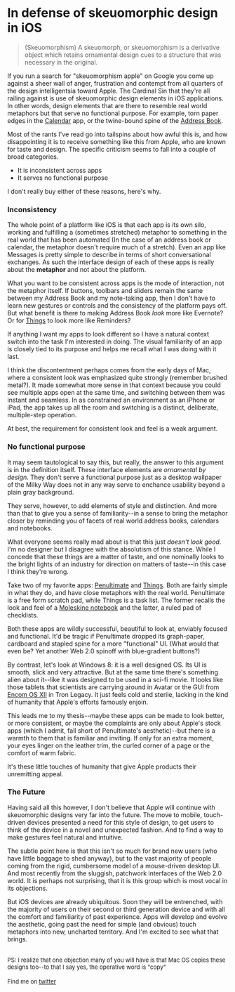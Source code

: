 <meta published="13 Aug 2012"/>

# In defense of skeuomorphic design in iOS

<blockquote>
(Skeuomorphism) A skeuomorph, or skeuomorphism is a derivative object which retains ornamental design cues to a structure that was necessary in the original. 
</blockquote>

If you run a search for "skeuomorphism apple" on Google you come up against a sheer wall of
anger, frustration and contempt from all quarters of the design intelligentsia toward Apple. The Cardinal Sin that they're
all railing against is use of  skeuomorphic design elements in iOS applications. In other words, design elements that are
there to resemble real world metaphors but that serve no functional purpose. For example, torn paper edges in the [Calendar](http://www.gearsoftech.com/wordpress/wp-content/uploads/2012/06/facebook_calendar_events_ios6.jpg) app,
or the twine-bound spine of the [Address Book](http://www.digitalforreallife.com/wp-content/uploads/2012/06/iOS-Address-Book.png). 

Most of the rants I've read go into tailspins about how awful this is, and how disappointing it is to receive something like this from
Apple, who are known for taste and design. The specific criticism seems to fall into a couple of broad categories.

  * It is inconsistent across apps
  * It serves no functional purpose

I don't really buy either of these reasons, here's why.

### Inconsistency

The whole point of a platform like iOS is that each app is its own silo, working and fulfilling a (sometimes stretched) metaphor to something
in the real world that has been automated (In the case of an address book or calendar, the metaphor doesn't require much of a stretch). Even
an app like Messages is pretty simple to describe in terms of short conversational exchanges. As such the interface design of each of these apps
is really about the **metaphor** and not about the platform.

What you want to be consistent across apps is the mode of interaction, not the metaphor itself. If buttons, toolbars and sliders remain the same
between my Address Book and my note-taking app, then I don't have to learn new gestures or controls and the consistency of the platform pays off.
But what benefit is there to making Address Book *look* more like Evernote? Or for [Things](http://itunes.apple.com/au/app/things-for-ipad/id364365411?mt=8) to look more like Reminders?

If anything I want my apps to look different so I have a natural context switch into the task I'm interested in doing. The visual familiarity of
an app is closely tied to its purpose and helps me recall what I was doing with it last.

I think the discontentment perhaps comes from the early days of Mac, where a consistent look was emphasized quite strongly (remember brushed metal?). It made
somewhat more sense in that context because you could see multiple apps open at the same time, and switching between them was instant and
seamless. In as constrained an environment as an iPhone or iPad, the app takes up all the room and switching is a distinct, deliberate, 
multiple-step operation.

At best, the requirement for consistent look and feel is a weak argument.

### No functional purpose

It may seem tautological to say this, but really, the answer to this argument is in the definition itself. These interface elements are 
*ornamental by design*. They don't serve a functional purpose just as a desktop wallpaper of the Milky Way does not in any way serve
to enchance usability beyond a plain gray background.

They serve, however, to add elements of style and distinction. And more than that to give you a sense of familiarity--in a sense to bring the
metaphor closer by reminding you of facets of real world address books, calendars and notebooks.

What everyone seems really mad about is that this just *doesn't look good*. I'm no designer but I disagree with the absolutism of this stance.
While I concede that these things are a matter of taste, and one nominally looks to the bright lights of an industry for direction on matters of taste--in this case I think they're wrong.

Take two of my favorite apps: [Penultimate](http://itunes.apple.com/au/app/penultimate/id354098826?mt=8) and [Things](http://itunes.apple.com/au/app/things-for-ipad/id364365411?mt=8). Both are fairly simple in what they do, and have close metaphors with the real world. 
Penultimate is a free form scratch pad, while Things is a task list. The former recalls the look and feel of a [Moleskine notebook](http://www.moleskineus.com/cahier-pocket-graph.html) and the latter, a ruled pad of checklists.

Both these apps are wildly successful, beautiful to look at, enviably focused and functional. It'd be tragic if Penultimate dropped its
graph-paper, cardboard and stapled spine for a more "functional" UI. (What would that even be? Yet another Web 2.0 spinoff with blue-gradient
buttons?)

By contrast, let's look at Windows 8: it is a well designed OS. Its UI is smooth, slick and very attractive. But
at the same time there's something alien about it--like it was designed to be used in a sci-fi movie. It looks like those tablets that scientists are
carrying around in Avatar or the GUI from [Encom OS XII](http://www.youtube.com/watch?v=Btyv6yTF4UM&feature=player_detailpage#t=110s)
in Tron Legacy. It just feels cold and sterile, lacking in the kind of humanity that Apple's efforts famously enjoin.

This leads me to my thesis--maybe these apps can be made to look better, or more consistent, or maybe the complaints are only about Apple's
stock apps (which I admit, fall short of Penultimate's aesthetic)--but there is a warmth to them that is familiar and inviting. If only for
an extra moment, your eyes linger on the leather trim, the curled corner of a page or the comfort of warm fabric.

It's these little touches of humanity that give Apple products their unremitting appeal. 

### The Future

Having said all this however, I don't believe that Apple will continue with skeuomorphic designs very far into the future. The move to mobile, touch-driven devices presented a need for this style of design, to get users to think of the device in a novel and unexpected fashion. And to find a way to make gestures feel natural and intuitive. 

The subtle point here is that this isn't so much for brand new users (who have little 
baggage to shed anyway), but to the vast majority of people coming from the rigid, cumbersome model of a mouse-driven desktop UI. And most recently
from the sluggish, patchwork interfaces of the Web 2.0 world. It is perhaps not surprising, that it is this group which is most vocal in its objections. 

But iOS devices are already ubiquitous. Soon they will be entrenched, with the majority of users on their second or third generation device
and with all the comfort and familiarity of past experience. Apps will develop and evolve the aesthetic, going past the need for simple (and obvious) touch metaphors into new, uncharted territory. And I'm excited to see what that brings.

<br>

<div style="font-size: small;">PS: I realize that one objection many of you will have is that Mac OS copies these designs too--to that I say yes, the operative word is "copy"</div>

<br>

<div style="font-size: small;">Find me on <a href="http://twitter.com/dhanji">twitter</a></div>
